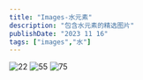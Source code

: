 ```yaml
---
title: "Images-水元素"
description: "包含水元素的精选图片"
publishDate: "2023 11 16"
tags: ["images","水"]
---
```


![22](https://github.com/Gjt-9520/Image_Resources/raw/main/blog_images/blog-placeholder-22.jpg)
![55](https://github.com/Gjt-9520/Image_Resources/raw/main/blog_images/blog-placeholder-55.jpg)
![75](https://github.com/Gjt-9520/Image_Resources/raw/main/blog_images/blog-placeholder-75.jpg)